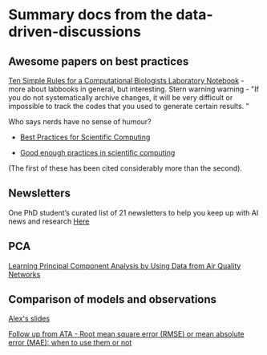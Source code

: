 # Summary docs from the data-driven-discussions

## Awesome papers on best practices 

[Ten Simple Rules for a Computational Biologists Laboratory Notebook](https://journals.plos.org/ploscompbiol/article?id=10.1371/journal.pcbi.1004385) - more about labbooks in general, but interesting.  Stern warning warning - "If you do not systematically archive changes, it will be very difficult or impossible to track the codes that you used to generate certain results. "

Who says nerds have no sense of humour?

- [Best Practices for Scientific Computing](https://journals.plos.org/plosbiology/article?id=10.1371/journal.pbio.1001745)

- [Good enough practices in scientific computing](https://journals.plos.org/ploscompbiol/article?id=10.1371/journal.pcbi.1005510)

(The first of these has been cited considerably more than the second).

## Newsletters
One PhD student’s curated list of 21 newsletters to help you keep up with AI news and research [Here](https://medium.com/@andreykurenkov/the-best-ai-newsletters-483dc75134b)

## PCA

[Learning Principal Component Analysis by Using Data from Air Quality Networks](https://pubs.acs.org/doi/10.1021/acs.jchemed.6b00550)

## Comparison of models and observations

[Alex's slides](https://www.ukca.ac.uk/images/7/73/ATA_UKCA_Training_ModelEval.pdf)

[Follow up from ATA - Root mean square error (RMSE) or mean absolute error (MAE): when to use them or not](https://gmd.copernicus.org/preprints/gmd-2022-64/)
